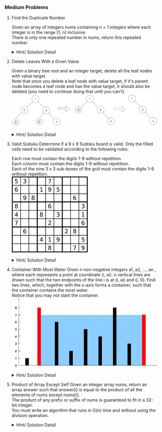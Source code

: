 ### Medium Problems

1. Find the Duplicate Number

   Given an array of integers nums containing n + 1 integers where each integer is in the range [1, n] inclusive.<br>
   There is only one repeated number in nums, return this repeated number.<br>

   <details>
   <summary> Hint/ Solution Detail </summary>

   Refer: https://leetcode.com/problems/find-the-duplicate-number/ <br>
   [Solution](../src/com/algorhythm/medium/list/FindTheDuplicateNumber.java)
   </details>

2. Delete Leaves With a Given Value

   Given a binary tree root and an integer target, delete all the leaf nodes with value target. <br>
   Note that once you delete a leaf node with value target, if it's parent node becomes a leaf node and has the value target, it should also be deleted (you need to continue doing that until you can't).<br>
   ![Alt text](images/deleteleaves.png?raw=true "Binary Tree")
   <details>
   <summary> Hint/ Solution Detail </summary>

   Refer: https://leetcode.com/problems/delete-leaves-with-a-given-value/ <br>
   [Solution](../src/com/algorhythm/medium/tree/RemoveLeafNode.java)
   </details>

3. Valid Soduku
   Determine if a 9 x 9 Sudoku board is valid. Only the filled cells need to be validated according to the following rules:<br>
   
   Each row must contain the digits 1-9 without repetition.<br>
   Each column must contain the digits 1-9 without repetition.<br>
   Each of the nine 3 x 3 sub-boxes of the grid must contain the digits 1-9 without repetition.<br>
   ![img.png](images/sudoku.png)
   <details>
   <summary> Hint/ Solution Detail </summary>

   Refer: https://leetcode.com/problems/valid-sudoku/ <br>
   [Solution](../src/com/algorhythm/medium/matrix/ValidSoduku.java)
   </details>

4. Container With Most Water
   Given n non-negative integers a1, a2, ..., an , where each represents a point at coordinate (i, ai). n vertical lines are drawn such that the two endpoints of the line i is at (i, ai) and (i, 0). Find two lines, which, together with the x-axis forms a container, such that the container contains the most water.<br>
   Notice that you may not slant the container.
   ![img.png](images/container.png)
   <details>
   <summary> Hint/ Solution Detail </summary>

   Refer: https://leetcode.com/problems/container-with-most-water/ <br>
   [Solution](../src/com/algorhythm/medium/list/ContainerWithMostWater.java)
   </details>
   
5. Product of Array Except Self
   Given an integer array nums, return an array answer such that answer[i] is equal to the product of all the elements of nums except nums[i]. <br>
   The product of any prefix or suffix of nums is guaranteed to fit in a 32-bit integer.<br>
   You must write an algorithm that runs in O(n) time and without using the division operation.
   <details>
   <summary> Hint/ Solution Detail </summary>

   Refer: https://leetcode.com/problems/product-of-array-except-self/ <br>
   [Solution](../src/com/algorhythm/medium/list/ProductOfArrayExceptSelf.java)
   </details>